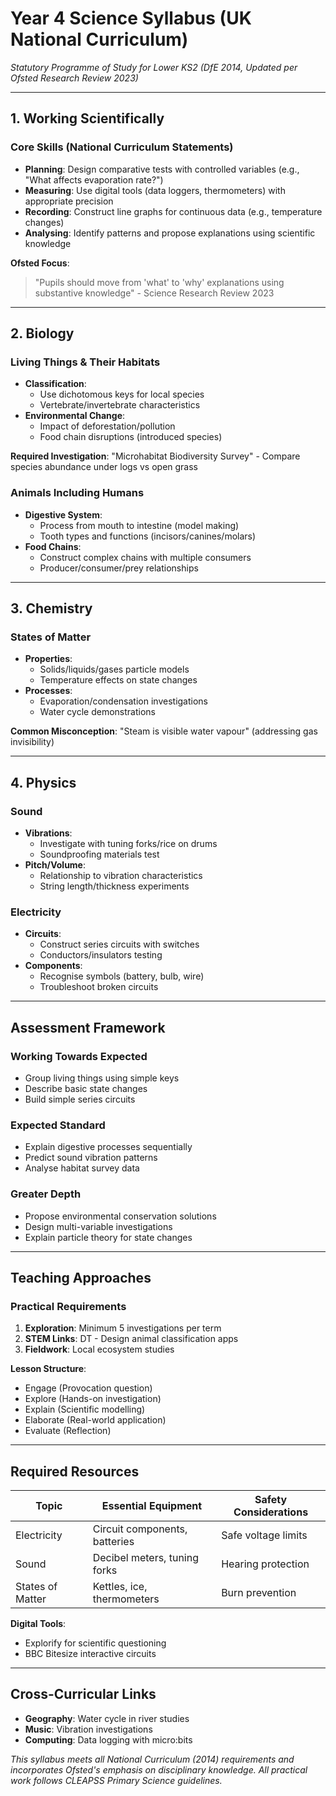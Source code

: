 # Year 4 Science Syllabus (UK National Curriculum)
*Statutory Programme of Study for Lower KS2 (DfE 2014, Updated per Ofsted Research Review 2023)*

---

## 1. Working Scientifically
### Core Skills (National Curriculum Statements)
- **Planning**: Design comparative tests with controlled variables (e.g., "What affects evaporation rate?")
- **Measuring**: Use digital tools (data loggers, thermometers) with appropriate precision
- **Recording**: Construct line graphs for continuous data (e.g., temperature changes)
- **Analysing**: Identify patterns and propose explanations using scientific knowledge

**Ofsted Focus**:
> "Pupils should move from 'what' to 'why' explanations using substantive knowledge" - Science Research Review 2023

---

## 2. Biology
### Living Things & Their Habitats
- **Classification**:
  - Use dichotomous keys for local species
  - Vertebrate/invertebrate characteristics
- **Environmental Change**:
  - Impact of deforestation/pollution
  - Food chain disruptions (introduced species)

**Required Investigation**:
"Microhabitat Biodiversity Survey" - Compare species abundance under logs vs open grass

### Animals Including Humans
- **Digestive System**:
  - Process from mouth to intestine (model making)
  - Tooth types and functions (incisors/canines/molars)
- **Food Chains**:
  - Construct complex chains with multiple consumers
  - Producer/consumer/prey relationships

---

## 3. Chemistry
### States of Matter
- **Properties**:
  - Solids/liquids/gases particle models
  - Temperature effects on state changes
- **Processes**:
  - Evaporation/condensation investigations
  - Water cycle demonstrations

**Common Misconception**:
"Steam is visible water vapour" (addressing gas invisibility)

---

## 4. Physics
### Sound
- **Vibrations**:
  - Investigate with tuning forks/rice on drums
  - Soundproofing materials test
- **Pitch/Volume**:
  - Relationship to vibration characteristics
  - String length/thickness experiments

### Electricity
- **Circuits**:
  - Construct series circuits with switches
  - Conductors/insulators testing
- **Components**:
  - Recognise symbols (battery, bulb, wire)
  - Troubleshoot broken circuits

---

## Assessment Framework
### Working Towards Expected
- Group living things using simple keys
- Describe basic state changes
- Build simple series circuits

### Expected Standard
- Explain digestive processes sequentially
- Predict sound vibration patterns
- Analyse habitat survey data

### Greater Depth
- Propose environmental conservation solutions
- Design multi-variable investigations
- Explain particle theory for state changes

---

## Teaching Approaches
### Practical Requirements
1. **Exploration**: Minimum 5 investigations per term
2. **STEM Links**: DT - Design animal classification apps
3. **Fieldwork**: Local ecosystem studies

**Lesson Structure**:
- Engage (Provocation question)
- Explore (Hands-on investigation)
- Explain (Scientific modelling)
- Elaborate (Real-world application)
- Evaluate (Reflection)

---

## Required Resources
| Topic | Essential Equipment | Safety Considerations |
|-------|---------------------|-----------------------|
| Electricity | Circuit components, batteries | Safe voltage limits |
| Sound | Decibel meters, tuning forks | Hearing protection |
| States of Matter | Kettles, ice, thermometers | Burn prevention |

**Digital Tools**:
- Explorify for scientific questioning
- BBC Bitesize interactive circuits

---

## Cross-Curricular Links
- **Geography**: Water cycle in river studies
- **Music**: Vibration investigations
- **Computing**: Data logging with micro:bits

*This syllabus meets all National Curriculum (2014) requirements and incorporates Ofsted's emphasis on disciplinary knowledge. All practical work follows CLEAPSS Primary Science guidelines.*
